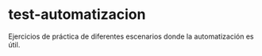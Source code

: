 # test-automatizacion
Ejercicios de práctica de diferentes escenarios donde la automatización es útil.
